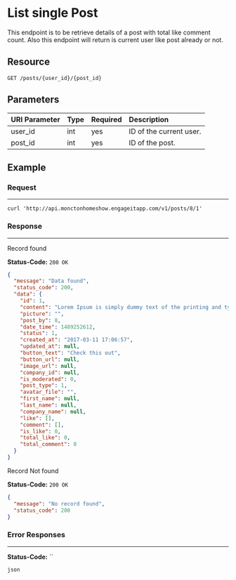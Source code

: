 # List single Post

This endpoint is to be retrieve details of a post with total like comment count. Also this endpoint will return is current user like post already or not.

## Resource

```
GET /posts/{user_id}/{post_id}
```

## Parameters

URI Parameter | Type | Required | Description
:------------ | :--- | :------- | :----------
user_id       | int  | yes      | ID of the current user.
post_id       | int  | yes      | ID of the post.

## Example

### Request

--------------------------------------------------------------------------------

```curl
curl 'http://api.monctonhomeshow.engageitapp.com/v1/posts/8/1'
```

### Response

--------------------------------------------------------------------------------
Record found

**Status-Code:** `200 OK`

```json
{
  "message": "Data found",
  "status_code": 200,
  "data": {
    "id": 1,
    "content": "Lorem Ipsum is simply dummy text of the printing and typesetting industry. Lorem Ipsum has been the industry's standard dummy text ever since the 1500s, when an unknown printer took a galley of type and scrambled it to make a type specimen book.",
    "picture": "",
    "post_by": 8,
    "date_time": 1489252612,
    "status": 1,
    "created_at": "2017-03-11 17:06:57",
    "updated_at": null,
    "button_text": "Check this out",
    "button_url": null,
    "image_url": null,
    "company_id": null,
    "is_moderated": 0,
    "post_type": 1,
    "avatar_file": "",
    "first_name": null,
    "last_name": null,
    "company_name": null,
    "like": [],
    "comment": [],
    "is_like": 0,
    "total_like": 0,
    "total_comment": 0
  }
}
```

Record Not found

**Status-Code:** `200 OK`

```json
{
  "message": "No record found",
  "status_code": 200
}
```
### Error Responses

--------------------------------------------------------------------------------

**Status-Code:** ``

`json`
